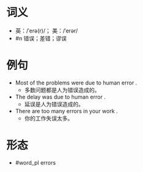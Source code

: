 # 词义
- 英：/ˈerə(r)/； 美：/ˈerər/
- #n 错误；差错；谬误
# 例句
- Most of the problems were due to human error .
	- 多数问题都是人为错误造成的。
- The delay was due to human error .
	- 延误是人为错误造成的。
- There are too many errors in your work .
	- 你的工作失误太多。
# 形态
- #word_pl errors
